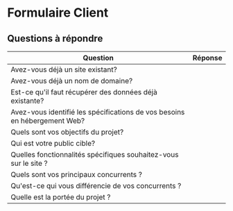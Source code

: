# Formulaire Client



## Questions à répondre

| Question  | Réponse |
| ------------- |:-------------:|
| Avez-vous déjà un site existant?     |      |
| Avez-vous déjà un nom de domaine?      |     |
|  Est-ce qu'il faut récupérer des données déjà existante?    |      |
|  Avez-vous identifié les spécifications de vos besoins en hébergement Web?    |      |
|  Quels sont vos objectifs du projet?   |      |
|  Qui est votre public cible?    |      |
|  Quelles fonctionnalités spécifiques souhaitez-vous sur le site ?    |      |
|  Quels sont vos principaux concurrents ?    |      |
|  Qu'est-ce qui vous différencie de vos concurrents ?   |      |
|  Quelle est la portée du projet ?    |      |